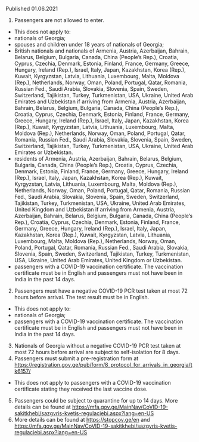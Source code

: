 Published 01.06.2021
1. Passengers are not allowed to enter.
- This does not apply to:
- nationals of Georgia;
- spouses and children under 18 years of nationals of Georgia;
- British nationals and nationals of Armenia, Austria, Azerbaijan, Bahrain, Belarus, Belgium, Bulgaria, Canada, China (People’s Rep.), Croatia, Cyprus, Czechia, Denmark, Estonia, Finland, France, Germany, Greece, Hungary, Ireland (Rep.), Israel, Italy, Japan, Kazakhstan, Korea (Rep.), Kuwait, Kyrgyzstan, Latvia, Lithuania, Luxembourg, Malta, Moldova (Rep.), Netherlands, Norway, Oman, Poland, Portugal, Qatar, Romania, Russian Fed., Saudi Arabia, Slovakia, Slovenia, Spain, Sweden, Switzerland, Tajikistan, Turkey, Turkmenistan, USA, Ukraine, United Arab Emirates and Uzbekistan if arriving from Armenia, Austria, Azerbaijan, Bahrain, Belarus, Belgium, Bulgaria, Canada, China (People’s Rep.), Croatia, Cyprus, Czechia, Denmark, Estonia, Finland, France, Germany, Greece, Hungary, Ireland (Rep.), Israel, Italy, Japan, Kazakhstan, Korea (Rep.), Kuwait, Kyrgyzstan, Latvia, Lithuania, Luxembourg, Malta, Moldova (Rep.), Netherlands, Norway, Oman, Poland, Portugal, Qatar, Romania, Russian Fed., Saudi Arabia, Slovakia, Slovenia, Spain, Sweden, Switzerland, Tajikistan, Turkey, Turkmenistan, USA, Ukraine, United Arab Emirates or Uzbekistan.
- residents of Armenia, Austria, Azerbaijan, Bahrain, Belarus, Belgium, Bulgaria, Canada, China (People’s Rep.), Croatia, Cyprus, Czechia, Denmark, Estonia, Finland, France, Germany, Greece, Hungary, Ireland (Rep.), Israel, Italy, Japan, Kazakhstan, Korea (Rep.), Kuwait, Kyrgyzstan, Latvia, Lithuania, Luxembourg, Malta, Moldova (Rep.), Netherlands, Norway, Oman, Poland, Portugal, Qatar, Romania, Russian Fed., Saudi Arabia, Slovakia, Slovenia, Spain, Sweden, Switzerland, Tajikistan, Turkey, Turkmenistan, USA, Ukraine, United Arab Emirates, United Kingdom and Uzbekistan if arriving from Armenia, Austria, Azerbaijan, Bahrain, Belarus, Belgium, Bulgaria, Canada, China (People’s Rep.), Croatia, Cyprus, Czechia, Denmark, Estonia, Finland, France, Germany, Greece, Hungary, Ireland (Rep.), Israel, Italy, Japan, Kazakhstan, Korea (Rep.), Kuwait, Kyrgyzstan, Latvia, Lithuania, Luxembourg, Malta, Moldova (Rep.), Netherlands, Norway, Oman, Poland, Portugal, Qatar, Romania, Russian Fed., Saudi Arabia, Slovakia, Slovenia, Spain, Sweden, Switzerland, Tajikistan, Turkey, Turkmenistan, USA, Ukraine, United Arab Emirates, United Kingdom or Uzbekistan.
- passengers with a COVID-19 vaccination certificate. The vaccination certificate must be in English and passengers must not have been in India in the past 14 days.
2. Passengers must have a negative COVID-19 PCR test taken at most 72 hours before arrival. The test result must be in English.
- This does not apply to:
- nationals of Georgia;
- passengers with a COVID-19 vaccination certificate. The vaccination certificate must be in English and passengers must not have been in India in the past 14 days.
3. Nationals of Georgia without a negative COVID-19 PCR test taken at most 72 hours before arrival are subject to self-isolation for 8 days.
4. Passengers must submit a pre-registration form at <a href="https://registration.gov.ge/pub/form/8_protocol_for_arrivals_in_georgia/tk6157/">https://registration.gov.ge/pub/form/8_protocol_for_arrivals_in_georgia/tk6157/</a>
- This does not apply to passengers with a COVID-19 vaccination certificate stating they received the last vaccine dose.
5. Passengers could be subject to quarantine for up to 14 days. More details can be found at <a href="https://mfa.gov.ge/MainNav/CoVID-19-sakitkhebi/sazgvris-kvetis-regulaciebi.aspx?lang=en-US">https://mfa.gov.ge/MainNav/CoVID-19-sakitkhebi/sazgvris-kvetis-regulaciebi.aspx?lang=en-US</a> 
6. More details can be found at <a href="https://stopcov.ge/en">https://stopcov.ge/en</a> and <a href="https://mfa.gov.ge/MainNav/CoVID-19-sakitkhebi/sazgvris-kvetis-regulaciebi.aspx?lang=en-US">https://mfa.gov.ge/MainNav/CoVID-19-sakitkhebi/sazgvris-kvetis-regulaciebi.aspx?lang=en-US</a> 


